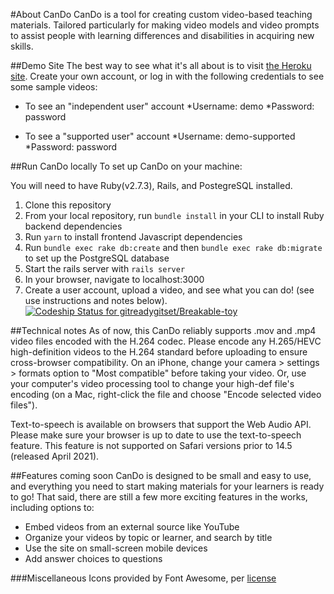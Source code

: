 #About CanDo
CanDo is a tool for creating custom video-based teaching materials. Tailored particularly for making video models and video prompts to assist people with learning differences and disabilities in acquiring new skills. 

##Demo Site
The best way to see what it's all about is to visit [the Heroku site](can-do.herokuapp.com). Create your own account, or log in with the following credentials to see some sample videos: 

- To see an "independent user" account
*Username: demo
*Password: password

- To see a "supported user" account
 *Username: demo-supported
 *Password: password

##Run CanDo locally
To set up CanDo on your machine:

You will need to have Ruby(v2.7.3), Rails, and PostegreSQL installed. 

1. Clone this repository
2. From your local repository, run `bundle install` in your CLI to install Ruby backend dependencies
3. Run `yarn` to install frontend Javascript dependencies
4. Run `bundle exec rake db:create` and then `bundle exec rake db:migrate` to set up the PostgreSQL database 
5. Start the rails server with `rails server`
6. In your browser, navigate to localhost:3000
7. Create a user account, upload a video, and see what you can do! (see use instructions and notes below).
  [![Codeship Status for gitreadygitset/Breakable-toy](https://app.codeship.com/projects/287a9f55-522b-4afa-af54-b823b6ce68dc/status?branch=master)](https://app.codeship.com/projects/443301)

##Technical notes
As of now, this CanDo reliably supports .mov and .mp4 video files encoded with the H.264 codec. Please encode any H.265/HEVC high-definition videos to the H.264 standard before uploading to ensure cross-browser compatibility. On an iPhone, change your camera > settings > formats option to "Most compatible" before taking your video. Or, use your computer's video processing tool to change your high-def file's encoding (on a Mac, right-click the file and choose "Encode selected video files").

Text-to-speech is available on browsers that support the Web Audio API. Please make sure your browser is up to date to use the text-to-speech feature. This feature is not supported on Safari versions prior to 14.5 (released April 2021). 

##Features coming soon
CanDo is designed to be small and easy to use, and everything you need to start making materials for your learners is ready to go! That said, there are still a few more exciting features in the works, including options to:
- Embed videos from an external source like YouTube
- Organize your videos by topic or learner, and search by title
- Use the site on small-screen mobile devices
- Add answer choices to questions
       
###Miscellaneous
Icons provided by Font Awesome, per [license](https://fontawesome.com/license)
